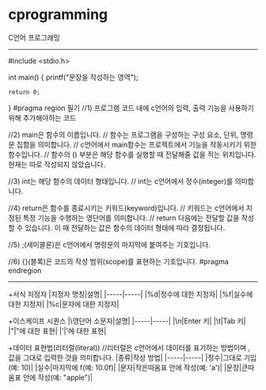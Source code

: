 # cprogramming

C언어 프로그래밍 


<hr/>


#include <stdio.h>

int main()
{
	printf("문장을 작성하는 영역");

	return 0;
}
#pragma region 필기
//1) 프로그램 코드 내에 c언어의 입력, 출력 기능을 사용하기 위해 추가해야하는 코드

//2) main은 함수의 이름입니다.
//   함수는 프로그램을 구성하는 구성 요소, 단위, 명령문 집함을 의미합니다.
//   c언어에서 main함수는 프로젝트에서 기능을 작동시키기 위한 함수입니다.
//   함수의 () 부분은 해당 함수를 실행할 때 전달해줄 값을 적는 위치입니다. 현재는 따로 작성되지 않았습니다.

//3) int는 해당 함수의 데이터 형태입니다.
//   int는 c언어에서 정수(integer)를 의미합니다.

//4) return은 함수를 종료시키는 키워드(keyword)입니다.
//   키워드는 c언어에서 지정된 특정 기능을 수행하는 영단어를 의미합니다.
//   return 다음에는 전달할 값을 작성할 수 있습니다. 이 때 전달하는 값은 함수의 데이터 형태에 따라 결정됩니다.

//5) ;(세미콜론)은 c언어에서 명령문의 마지막에 붙여주는 기호입니다.

//6) {}(블록)은 코드의 작성 범위(scope)를 표현하는 기호입니다.
#pragma endregion


<hr/>


+서식 지정자
|지정자 명칭|설명|
|-----|-----|
|%d|정수에 대한 지정자|
|%f|실수에 대한 지정자|
|%c|문자에 대한 지정자|

+이스케이프 시퀀스
|\영단어 소문자|설명|
|-----|-----|
|\n|Enter 키|
|\t|Tab 키|
|\"|"에 대한 표현|
|\'|'에 대한 표현|

+데이터 표현법(리터럴(literal))
//리터럴은 c언어에서 데이터를 표기하는 방법이며 , 값을 그대로 입력한 것을 의미합니다.
|종류|작성 방법|
|-----|-----|
|정수|그대로 기입(예: 10)|
|실수|마지막에 f(예: 10.0f)|
|문자|작은따옴표 안에 작성(예: 'a')|
|문장|큰따옴표 안에 작성(예: "apple")|
